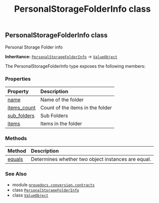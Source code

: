 ﻿---
title: PersonalStorageFolderInfo class
second_title: GroupDocs.Conversion for Python via .NET API References
description: 
type: docs
weight: 360
url: /python-net/groupdocs.conversion.contracts/personalstoragefolderinfo/
is_root: false
---

## PersonalStorageFolderInfo class

Personal Storage Folder info



**Inheritance:** [`PersonalStorageFolderInfo`](/conversion/python-net/groupdocs.conversion.contracts/personalstoragefolderinfo) → 
[`ValueObject`](/conversion/python-net/groupdocs.conversion.contracts/valueobject)



The PersonalStorageFolderInfo type exposes the following members:

### Properties
| Property | Description |
| :- | :- |
| [name](/conversion/python-net/groupdocs.conversion.contracts/personalstoragefolderinfo/name) | Name of the folder |
| [items_count](/conversion/python-net/groupdocs.conversion.contracts/personalstoragefolderinfo/items_count) | Count of the items in the folder |
| [sub_folders](/conversion/python-net/groupdocs.conversion.contracts/personalstoragefolderinfo/sub_folders) | Sub Folders |
| [items](/conversion/python-net/groupdocs.conversion.contracts/personalstoragefolderinfo/items) | Items in the folder |


### Methods
| Method | Description |
| :- | :- |
| [equals](/conversion/python-net/groupdocs.conversion.contracts/personalstoragefolderinfo/equals/#groupdocs.conversion.contracts.ValueObject) | Determines whether two object instances are equal. |



### See Also
* module [`groupdocs.conversion.contracts`](..)
* class [`PersonalStorageFolderInfo`](/conversion/python-net/groupdocs.conversion.contracts/personalstoragefolderinfo)
* class [`ValueObject`](/conversion/python-net/groupdocs.conversion.contracts/valueobject)
